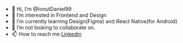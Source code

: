 - 👋 Hi, I’m @IonutDaniel99
- 👀 I’m interested in Frontend and Design
- 🌱 I’m currently learning Design(Figma) and React Native(for Android)
- 💞️ I’m not looking to collaborate on.
- 📫 How to reach me [Linkedin](https://www.linkedin.com/in/ionut-daniel-ene/)

<!---
IonutDaniel99/IonutDaniel99 is a ✨ special ✨ repository because its `README.md` (this file) appears on your GitHub profile.
You can click the Preview link to take a look at your changes.
--->

